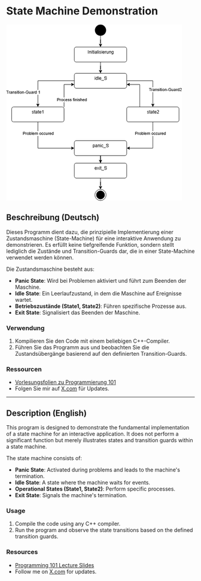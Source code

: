 # State Machine Demonstration

![State Machine Diagram](State-Machine.png)

## Beschreibung (Deutsch)

Dieses Programm dient dazu, die prinzipielle Implementierung einer Zustandsmaschine (State-Machine) für eine interaktive Anwendung zu demonstrieren. Es erfüllt keine tiefgreifende Funktion, sondern stellt lediglich die Zustände und Transition-Guards dar, die in einer State-Machine verwendet werden können.

Die Zustandsmaschine besteht aus:
- **Panic State**: Wird bei Problemen aktiviert und führt zum Beenden der Maschine.
- **Idle State**: Ein Leerlaufzustand, in dem die Maschine auf Ereignisse wartet.
- **Betriebszustände (State1, State2)**: Führen spezifische Prozesse aus.
- **Exit State**: Signalisiert das Beenden der Maschine.

### Verwendung

1. Kompilieren Sie den Code mit einem beliebigen C++-Compiler.
2. Führen Sie das Programm aus und beobachten Sie die Zustandsübergänge basierend auf den definierten Transition-Guards.

### Ressourcen

- [Vorlesungsfolien zu Programmierung 101](https://github.com/MaxClerkwell/programming101/)
- Folgen Sie mir auf [X.com](https://x.com/MaxClerkwell) für Updates.

---

## Description (English)

This program is designed to demonstrate the fundamental implementation of a state machine for an interactive application. It does not perform a significant function but merely illustrates states and transition guards within a state machine.

The state machine consists of:
- **Panic State**: Activated during problems and leads to the machine's termination.
- **Idle State**: A state where the machine waits for events.
- **Operational States (State1, State2)**: Perform specific processes.
- **Exit State**: Signals the machine's termination.

### Usage

1. Compile the code using any C++ compiler.
2. Run the program and observe the state transitions based on the defined transition guards.

### Resources

- [Programming 101 Lecture Slides](https://github.com/MaxClerkwell/programming101/)
- Follow me on [X.com](https://x.com/MaxClerkwell) for updates.
